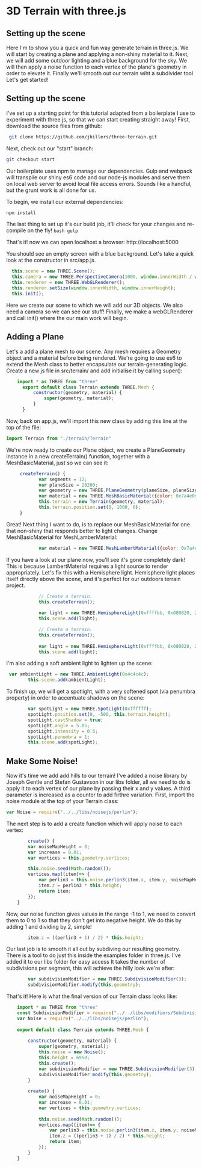 # 3D Terrain with three.js #
## Setting up the scene ##
 
 Here I'm to show you a quick and fun way generate terrain in three.js. We will start by creating a plane and applying a non-shiny material to it. Next, we will add some outdoor lighting and a blue background for the sky. We will then apply a noise function to each vertex of the plane's geometry in order to elevate it. Finally we'll smooth out our terrain wiht a subdivider tool
Let's get started! 
    
## Setting up the scene ##
 
 I've set up a starting point for this tutorial adapted from a boilerplate I use to experiment with three.js, so that we can start creating straight away! 
  First, download the source files from github: 
  ```bash
   git clone https://github.com/jhillers/three-terrain.git   
  ```
 Next, check out our "start" branch: 
  
  ```bash
  git checkout start  
  ```
  
 Our boilerplate uses npm to manage our dependencies. Gulp and webpack will transpile our shiny es6 code and our node-js modules and serve them on local web server to avoid local file access errors. Sounds like a handful, but the grunt work is all done for us.
 
 To begin, we install our external dependencies: 
 
  ```bash
  npm install  
  ```
  The last thing to set up it's our build job, it'll check for your changes and re-compile on the fly! 
    ```bash
    gulp     
    ```
    
  That's it! now we can open localhost a browser: 
 http://localhost:5000 []()
  
  You should see an empty screen with a blue background. Let's take a quick look at the constructor in src/app.js. 
  ```javascript
    this.scene = new THREE.Scene();
    this.camera = new THREE.PerspectiveCamera(1000, window.innerWidth / window.innerHeight, 200, 20000);
    this.renderer = new THREE.WebGLRenderer();
    this.renderer.setSize(window.innerWidth, window.innerHeight);
    this.init();
  ```                      
           
  Here we create our scene to which we will add our 3D objects. We also need a camera so we can see our stuff! Finally, we make a webGLRenderer and  call init() where the our main work will begin.
  
  ## Adding a Plane ##
  Let's a add a plane mesh to our scene. Any mesh requires a Geometry object and a material before being rendered. We're going to use es6 to extend the Mesh class to better encapsulate our terrain-generating logic. Create a new js file in src/terrain/  and add initialise it by calling super():
   ```javascript
       import * as THREE from "three"
         export default class Terrain extends THREE.Mesh {         
             constructor(geometry, material) {
                 super(geometry, material);
             }
         }
```
 Now, back on app.js, we'll import this new class by adding this line at the top of the file:
  ```javascript
  import Terrain from "./terrain/Terrain"
```
We're now ready to create our Plane object, we create a PlaneGeometry instance in a new createTerrain() function, together with a MeshBasicMaterial, just so we can see it: 
```javascript
     createTerrain() {
            var segments = 12;
            var planeSize = 20200;
            var geometry = new THREE.PlaneGeometry(planeSize, planeSize, segments, segments);
            var material = new THREE.MeshBasicMaterial({color: 0x7a4e0d});
            this.terrain = new Terrain(geometry, material);
            this.terrain.position.set(0, 1000, 0);
     }
```
Great! Next thing I want to do, is to replace our MeshBasicMaterial for one that non-shiny that responds better to light changes. Change MeshBasicMaterial for MeshLamberMaterial: 

```javascript    
            var material = new THREE.MeshLambertMaterial({color: 0x7a4e0d});         
```
            
If you have a look at our plane now, you'll see it's gone completely dark! This is because LambertMaterial requires a light source to render appropriately. Let's fix this with a Hemisphere light.
Hemisphere light places itself directly above the scene, and it's perfect for our outdoors terrain project.
```javascript
            // Create a terrain.
            this.createTerrain();
            
            var light = new THREE.HemisphereLight(0xffffbb, 0x080820, 2);
            this.scene.add(light);
```
```javascript
            // Create a terrain.
            this.createTerrain();
            
            var light = new THREE.HemisphereLight(0xffffbb, 0x080820, 2);
            this.scene.add(light);
``` 
I'm also adding a soft ambient light to lighten up the scene:

```javascript
 var ambientLight = new THREE.AmbientLight(0x4c4c4c);
        this.scene.add(ambientLight);
```
To finish up, we will get a spotlight, with a very softened spot (via penumbra property) in order to accentuate shadows on the scene:
```javascript
        var spotLight = new THREE.SpotLight(0xffffff);
        spotLight.position.set(0, -500, this.terrain.height);
        spotLight.castShadow = true;
        spotLight.angle = 5.05;
        spotLight.intensity = 0.5;
        spotLight.penumbra = 1;
        this.scene.add(spotLight);
```
## Make Some Noise! ##
Now it's time we add add hills to our terrain! I've added a noise library by Joseph Gentle and Stefan Gustavson in our libs folder, all we need to do is apply it to each vertex of our plane by passing their x and y values. A third parameter is increased as a counter to add firthre variation.
First, import the noise module at the top of your Terrain class:
```javascript
var Noise = require("../../libs/noisejs/perlin");
```
The next step is to add a create function which will apply noise to each vertex: 
```javascript
        create() {
        var noiseMapHeight = 0;
        var increase = 0.01;
        var vertices = this.geometry.vertices;

        this.noise.seed(Math.random());
        vertices.map((item)=> {
            var perlin3 = this.noise.perlin3(item.x, item.y, noiseMapHeight += increase);
            item.z = perlin3 * this.height;
            return item;
        });
    }
```
Now, our noise function gives values in the range -1 to 1, we need to convert them to 0 to 1 so that they don't get into negative height. We do this by adding 1 and dividing by 2, simple! 
```javascript
        item.z = ((perlin3 + 1) / 2) * this.height;
```
Our last job is to smooth it all out by subdiving our resulting geometry. There is a tool to do just this inside the examples folder in three.js. I've added it to our libs folder for easy access
It takes the number of subdivisions per segment, this will achieve the hilly look we're after:
```javascript
        var subdivisionModifier = new THREE.SubdivisionModifier(3);
        subdivisionModifier.modify(this.geometry);
```
That's it! Here is what the final version of our Terrain class looks like:

```javascript
    import * as THREE from "three"
    const SubdivisionModifier = require("../../libs/modifiers/SubdivisionModifier")(THREE);
    var Noise = require("../../libs/noisejs/perlin");
    
    export default class Terrain extends THREE.Mesh {
    
        constructor(geometry, material) {
            super(geometry, material);
            this.noise = new Noise();
            this.height = 6950;
            this.create();
            var subdivisionModifier = new THREE.SubdivisionModifier(3);
            subdivisionModifier.modify(this.geometry);
        }
    
        create() {
            var noiseMapHeight = 0;
            var increase = 0.01;
            var vertices = this.geometry.vertices;
    
            this.noise.seed(Math.random());
            vertices.map((item)=> {
                var perlin3 = this.noise.perlin3(item.x, item.y, noiseMapHeight += increase);
                item.z = ((perlin3 + 1) / 2) * this.height;
                return item;
            });
        }
    }
```
